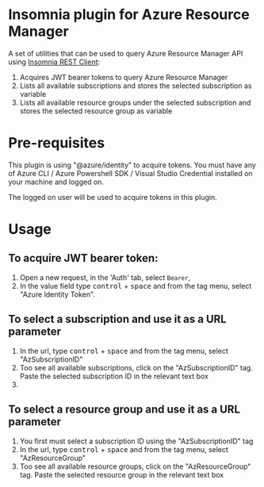 
# Insomnia plugin for Azure Resource Manager

A set of utilities that can be used to query Azure Resource Manager API using [Insomnia REST Client](https://insomnia.rest/):

  

 1. Acquires JWT bearer tokens to query Azure Resource Manager
 2. Lists all available subscriptions and stores the selected subscription as variable
 3. Lists all available resource groups under the selected subscription and stores the selected resource group as variable

  
  

# Pre-requisites

This plugin is using "@azure/identity" to acquire tokens. You must have any of Azure CLI / Azure Powershell SDK / Visual Studio Credential installed on your machine and logged on.

The logged on user will be used to acquire tokens in this plugin.

  

# Usage

## To acquire JWT bearer token:
1. Open a new request, in the 'Auth' tab, select `Bearer`,
2. In the value field type <kbd>control</kbd> + <kbd>space</kbd> and from the tag menu, select "Azure Identity Token".

## To select a subscription and use it as a URL parameter
1. In the url, type <kbd>control</kbd> + <kbd>space</kbd> and from the tag menu, select "AzSubscriptionID"
2. Too see all available subscriptions, click on the  "AzSubscriptionID" tag. Paste the selected subscription ID in the relevant text box
3. 
## To select a resource group and use it as a URL parameter
1. You first must select a subscription ID using the "AzSubscriptionID" tag
2. In the url, type <kbd>control</kbd> + <kbd>space</kbd> and from the tag menu, select "AzResourceGroup"
3. Too see all available resource groups, click on the  "AzResourceGroup" tag. Paste the selected resource group in the relevant text box